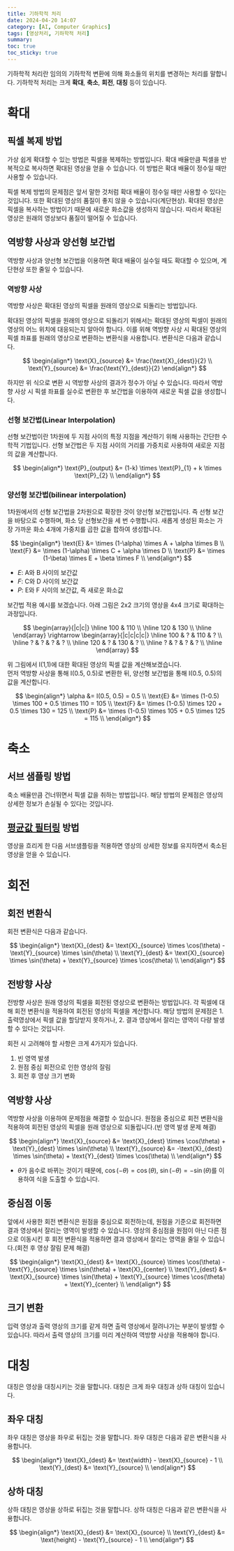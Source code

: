 ```yaml
---
title: 기하학적 처리
date: 2024-04-20 14:07
category: [AI, Computer Graphics]
tags: [영상처리, 기하학적 처리]
summary: 
toc: true
toc_sticky: true
---
```


기하학적 처리란 임의의 기하학적 변환에 의해 화소들의 위치를 변경하는 처리를 말합니다. 
기하학적 처리는 크게 **확대**, **축소**, **회전**, **대칭** 등이 있습니다.

# 확대
## 픽셀 복제 방법
가상 쉽게 확대할 수 있는 방법은 픽셀을 복제하는 방법입니다. 확대 배율만큼 픽셀을 반복적으로 복사하면 확대된 영상을 얻을 수 있습니다. 이 방법은 확대 배율이 정수일 때만 사용할 수 있습니다.

픽셀 복제 방법의 문제점은 앞서 말한 것처럼 확대 배율이 정수일 때만 사용할 수 있다는 것입니다. 또한 확대된 영상의 품질이 좋지 않을 수 있습니다(계단현상). 확대된 영상은 픽셀을 복사하는 방법이기 때문에 새로운 화소값을 생성하지 않습니다. 따라서 확대된 영상은 원래의 영상보다 품질이 떨어질 수 있습니다.

## 역방향 사상과 양선형 보간법
역방향 사상과 양선형 보간법을 이용하면 확대 배율이 실수일 때도 확대할 수 있으며, 계단현상 또한 줄일 수 있습니다.

### 역방향 사상
역방향 사상은 확대된 영상의 픽셀을 원래의 영상으로 되돌리는 방법입니다. 

확대된 영상의 픽셀을 원래의 영상으로 되돌리기 위해서는 확대된 영상의 픽셀이 원래의 영상의 어느 위치에 대응되는지 알아야 합니다. 이를 위해 역방향 사상 시 확대된 영상의 픽셀 좌표를 원래의 영상으로 변환하는 변환식을 사용합니다. 변환식은 다음과 같습니다.

$$
\begin{align*}
\text{X}_{source} &= \frac{\text{X}_{dest}}{2} \\
\text{Y}_{source} &= \frac{\text{Y}_{dest}}{2}
\end{align*}
$$

하지만 위 식으로 변환 시 역방향 사상의 결과가 정수가 아닐 수 있습니다. 따라서 역방향 사상 시 픽셀 좌표를 실수로 변환한 후 보간법을 이용하여 새로운 픽셀 값을 생성합니다.

### 선형 보간법(Linear Interpolation)
선형 보간법이란 1차원에 두 지점 사이의 특정 지점을 계산하기 위해 사용하는 간단한 수학적 기법입니다. 선형 보간법은 두 지점 사이의 거리를 가중치로 사용하여 새로운 지점의 값을 계산합니다.

$$
\begin{align*}
\text{P}_{output} &= (1-k) \times \text{P}_{1} + k \times \text{P}_{2} \\
\end{align*}
$$

### 양선형 보간법(bilinear interpolation)
1차원에서의 선형 보간법을 2차원으로 확장한 것이 양선형 보간법입니다. 즉 선형 보간을 바탕으로 수행하며, 화소 당 선형보간을 세 번 수행합니다. 새롭게 생성된 화소는 가장 가까운 화소 4개에 가중치를 곱한 값을 합하여 생성합니다.

$$
\begin{align*}
\text{E} &= \times (1-\alpha) \times A + \alpha \times B \\
\text{F} &= \times (1-\alpha) \times C + \alpha \times D \\
\text{P} &= \times (1-\beta) \times E + \beta \times F \\
\end{align*}
$$
- $E$: A와 B 사이의 보간값
- $F$: C와 D 사이의 보간값
- $P$: E와 F 사이의 보간값, 즉 새로운 화소값

보간법 적용 예시를 보겠습니다. 아래 그림은 2x2 크기의 영상을 4x4 크기로 확대하는 과정입니다.

$$
\begin{array}{|c|c|}
\hline
100 & 110 \\
\hline
120 & 130 \\
\hline
\end{array}
\rightarrow
\begin{array}{|c|c|c|c|}
\hline
100 & ? & 110 & ? \\
\hline
? & ? & ? & ? \\
\hline
120 & ? & 130 & ? \\
\hline
? & ? & ? & ? \\
\hline
\end{array}
$$

위 그림에서 I(1,1)에 대한 확대된 영상의 픽셀 값을 계산해보겠습니다. <br>
먼저 역방향 사상을 통해 I(0.5, 0.5)로 변환한 뒤, 양선형 보간법을 통해 I(0.5, 0.5)의 값을 계산합니다.

$$
\begin{align*}
\alpha &= I(0.5, 0.5) = 0.5 \\
\text{E} &= \times (1-0.5) \times 100 + 0.5 \times 110 = 105 \\
\text{F} &= \times (1-0.5) \times 120 + 0.5 \times 130 = 125 \\
\text{P} &= \times (1-0.5) \times 105 + 0.5 \times 125 = 115 \\
\end{align*}
$$

# 축소
## 서브 샘플링 방법
축소 배율만큼 건너뛰면서 픽셀 값을 취하는 방법입니다. 해당 방법의 문제점은 영상의 상세한 정보가 손실될 수 있다는 것입니다.

## [평균값 필터링](https://leesiha.github.io/blog/ai/computer%20graphics/%EC%98%81%EC%97%AD-%EA%B8%B0%EB%B0%98-%EC%B2%98%EB%A6%AC/#%ED%9D%90%EB%A6%AC%EA%B2%8C-%ED%95%98%EA%B8%B0) 방법

영상을 흐리게 한 다음 서브샘플링을 적용하면 영상의 상세한 정보를 유지하면서 축소된 영상을 얻을 수 있습니다.

# 회전
## 회전 변환식
회전 변환식은 다음과 같습니다.

$$
\begin{align*}
\text{X}_{dest} &= \text{X}_{source} \times \cos(\theta) - \text{Y}_{source} \times \sin(\theta) \\
\text{Y}_{dest} &= \text{X}_{source} \times \sin(\theta) + \text{Y}_{source} \times \cos(\theta) \\
\end{align*}
$$

## 전방향 사상
전방향 사상은 원래 영상의 픽셀을 회전된 영상으로 변환하는 방법입니다. 각 픽셀에 대해 회전 변환식을 적용하여 회전된 영상의 픽셀을 계산합니다.
해당 방법의 문제점은 1. 출력영상에서 픽셀 값을 할당받지 못하거나, 2. 결과 영상에서 잘리는 영역이 다량 발생할 수 있다는 것입니다.

회전 시 고려해야 할 사항은 크게 4가지가 있습니다.
1. 빈 영역 발생
2. 원점 중심 회전으로 인한 영상의 잘림
3. 회전 후 영상 크기 변화

## 역방향 사상
역방향 사상을 이용하여 문제점을 해결할 수 있습니다. 원점을 중심으로 회전 변환식을 적용하여 회전된 영상의 픽셀을 원래 영상으로 되돌립니다.(빈 영역 발생 문제 해결)

$$
\begin{align*}
\text{X}_{source} &= \text{X}_{dest} \times \cos(\theta) + \text{Y}_{dest} \times \sin(\theta) \\
\text{Y}_{source} &= -\text{X}_{dest} \times \sin(\theta) + \text{Y}_{dest} \times \cos(\theta) \\
\end{align*}
$$

- $\theta$가 음수로 바뀌는 것이기 때문에, $\cos(-\theta) = \cos(\theta)$, $\sin(-\theta) = -\sin(\theta)$를 이용하여 식을 도출할 수 있습니다.

## 중심점 이동
앞에서 사용한 회전 변환식은 원점을 중심으로 회전하는데, 원점을 기준으로 회전하면 결과 영상에서 잘리는 영역이 발생할 수 있습니다. 영상의 중심점을 원점이 아닌 다른 점으로 이동시킨 후 회전 변환식을 적용하면 결과 영상에서 잘리는 영역을 줄일 수 있습니다.(회전 후 영상 잘림 문제 해결)

$$
\begin{align*}
\text{X}_{dest} &= \text{X}_{source} \times \cos(\theta) - \text{Y}_{source} \times \sin(\theta) + \text{X}_{center} \\
\text{Y}_{dest} &= \text{X}_{source} \times \sin(\theta) + \text{Y}_{source} \times \cos(\theta) + \text{Y}_{center} \\
\end{align*}
$$

## 크기 변환
입력 영상과 출력 영상의 크기를 같게 하면 출력 영상에서 잘려나가는 부분이 발생할 수 있습니다. 따라서 출력 영상의 크기를 미리 계산하여 역방향 사상을 적용해야 합니다.

# 대칭
대칭은 영상을 대칭시키는 것을 말합니다. 대칭은 크게 좌우 대칭과 상하 대칭이 있습니다.

## 좌우 대칭
좌우 대칭은 영상을 좌우로 뒤집는 것을 말합니다. 좌우 대칭은 다음과 같은 변환식을 사용합니다.

$$
\begin{align*}
\text{X}_{dest} &= \text{width} - \text{X}_{source} - 1 \\
\text{Y}_{dest} &= \text{Y}_{source} \\
\end{align*}
$$

## 상하 대칭
상하 대칭은 영상을 상하로 뒤집는 것을 말합니다. 상하 대칭은 다음과 같은 변환식을 사용합니다.

$$
\begin{align*}
\text{X}_{dest} &= \text{X}_{source} \\
\text{Y}_{dest} &= \text{height} - \text{Y}_{source} - 1 \\
\end{align*}
$$
